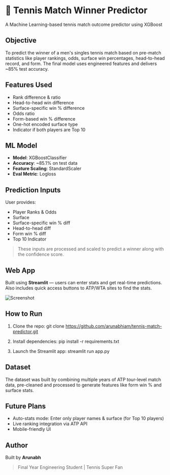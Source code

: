 # 🎾 Tennis Match Winner Predictor

A Machine Learning-based tennis match outcome predictor using XGBoost

##  Objective
To predict the winner of a men's singles tennis match based on pre-match statistics like player rankings, odds, surface win percentages, head-to-head record, and form. The final model uses engineered features and delivers ~85% test accuracy.

##  Features Used
- Rank difference & ratio
- Head-to-head win difference
- Surface-specific win % difference
- Odds ratio
- Form-based win % difference
- One-hot encoded surface type
- Indicator if both players are Top 10

##  ML Model
- **Model**: XGBoostClassifier
- **Accuracy**: ~85.1% on test data
- **Feature Scaling**: StandardScaler
- **Eval Metric**: Logloss

##  Prediction Inputs
User provides:
- Player Ranks & Odds
- Surface
- Surface-specific win % diff
- Head-to-head diff
- Form win % diff
- Top 10 Indicator

> These inputs are processed and scaled to predict a winner along with the confidence score.

##  Web App
Built using **Streamlit** — users can enter stats and get real-time predictions.  
Also includes quick access buttons to ATP/WTA sites to find the stats.

![Screenshot](assets/screenshot.png)

##  How to Run

1. Clone the repo:
git clone https://github.com/arunabhiam/tennis-match-predictor.git

2. Install dependencies:
pip install -r requirements.txt

3. Launch the Streamlit app:
streamlit run app.py

## Dataset
The dataset was built by combining multiple years of ATP tour-level match data, pre-cleaned and processed to generate features like form win % and surface stats.

## Future Plans
- Auto-stats mode: Enter only player names & surface (for Top 10 players)
- Live ranking integration via ATP API
- Mobile-friendly UI

## Author
Built by **Arunabh**  
> Final Year Engineering Student | Tennis Super Fan
